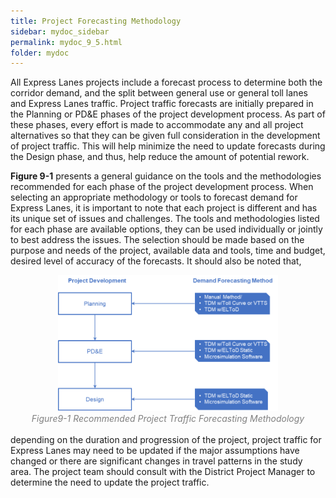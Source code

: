 ```yaml
---
title: Project Forecasting Methodology
sidebar: mydoc_sidebar
permalink: mydoc_9_5.html
folder: mydoc
---
```


<style>
  div{
    text-align: justify;
  }
</style>

All Express Lanes projects include a forecast process to determine both the corridor demand,
and the split between general use or general toll lanes and Express Lanes traffic. Project traffic forecasts are initially prepared in the Planning or PD&amp;E phases of the project development
process. As part of these phases, every effort is made to accommodate any and all project
alternatives so that they can be given full consideration in the development of project traffic.
This will help minimize the need to update forecasts during the Design phase, and thus, help
reduce the amount of potential rework.

<b>Figure 9-1</b> presents a general guidance on the tools and the methodologies recommended for
each phase of the project development process. When selecting an appropriate methodology or
tools to forecast demand for Express Lanes, it is important to note that each project is different
and has its unique set of issues and challenges. The tools and methodologies listed for each
phase are available options, they can be used individually or jointly to best address the issues.
The selection should be made based on the purpose and needs of the project, available data
and tools, time and budget, desired level of accuracy of the forecasts. It should also be noted
that,

<center>
<img src="images/fig9_1.png" style="max-width: 70%; text-align:center" >
</center>

<div style="text-align:center; color:grey"><i>Figure9-1 Recommended Project Traffic Forecasting Methodology</i></div> 

<br>
depending on the duration and progression of the project, project traffic for Express Lanes may need to be updated if the major assumptions have changed or there are significant changes in travel patterns in the study area. The project team should consult with the District Project Manager to determine the need to update the project traffic.
